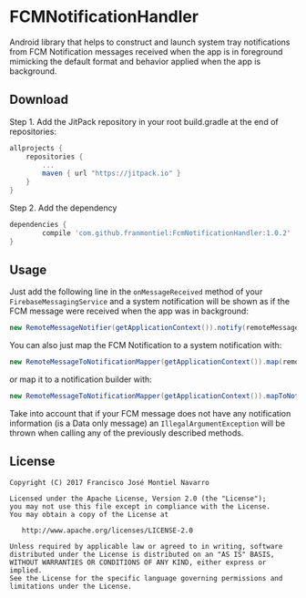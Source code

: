 FCMNotificationHandler
===============================
Android library that helps to construct and launch system tray notifications from FCM Notification messages received when the app is in foreground mimicking the default format and behavior applied when the app is background.

Download
--------
Step 1. Add the JitPack repository in your root build.gradle at the end of repositories:
```groovy
allprojects {
    repositories {
        ...
        maven { url "https://jitpack.io" }
    }
}
```
Step 2. Add the dependency
```groovy
dependencies {
        compile 'com.github.franmontiel:FcmNotificationHandler:1.0.2'
}
```
Usage
-----
Just add the following line in the `onMessageReceived` method of your `FirebaseMessagingService` and a system notification will be shown as if the FCM message were received when the app was in background:
```java
new RemoteMessageNotifier(getApplicationContext()).notify(remoteMessage);
```

You can also just map the FCM Notification to a system notification with:
```java
new RemoteMessageToNotificationMapper(getApplicationContext()).map(remoteMessage);
```
or map it to a notification builder with:
```java
new RemoteMessageToNotificationMapper(getApplicationContext()).mapToNotificationBuilder(remoteMessage);
```
Take into account that if your FCM message does not have any notification information (is a Data only message) an `IllegalArgumentException` will be thrown when calling any of the previously described methods.

License
-------
    Copyright (C) 2017 Francisco José Montiel Navarro

    Licensed under the Apache License, Version 2.0 (the "License");
    you may not use this file except in compliance with the License.
    You may obtain a copy of the License at

       http://www.apache.org/licenses/LICENSE-2.0

    Unless required by applicable law or agreed to in writing, software
    distributed under the License is distributed on an "AS IS" BASIS,
    WITHOUT WARRANTIES OR CONDITIONS OF ANY KIND, either express or implied.
    See the License for the specific language governing permissions and
    limitations under the License.
